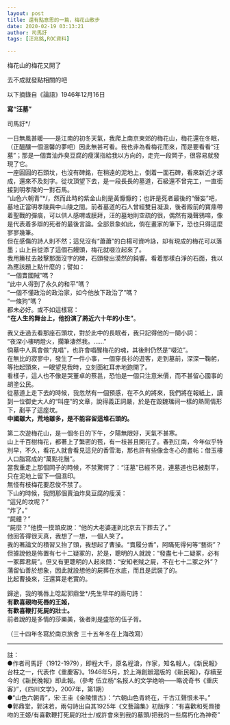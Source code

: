 ```yaml
---
layout: post
title: 還有點意思的一篇，梅花山散步
date: 2020-02-19 03:13:21
author: 司馬訏
tags: [汪兆銘,ROC資料]

---
```

梅花山的梅花又開了

去不成就發點相關的吧  

以下摘錄自《論語》1946年12月16日  
  
**寫“汪墓”**  

司馬訏*/

一日無風甚暖——是江南的初冬天氣，我爬上南京東郊的梅花山，梅花還在冬眠，（正醞釀一個溫馨的夢吧）因此無甚可看。我也非為看梅花而來，而是要看看“汪墓”；那是一個賣油炸臭豆腐的瘦漢指給我以方向的，走完一段岡子，很容易就發現了它。  
一座圓圓的石頭坟，也沒有碑銘，在稍遠的泥地上，倒着一面石碑，看來新近才琢成，還來不及刻字。從坟頂望下去，是一段長長的墓道，石級還不曾完工，一直銜接到明孝陵的一對石馬。  
“山色六朝青”*/，然而此時的紫金山則是黃懨懨的；也許是死者最後的“僭妄”吧，墓地正當明孝陵與中山陵之間。前者墓道的石人曾經雙目凝淚，後者殿前的寶鼎帶着聖戰的彈痕，可以供人感喟或膜拜，汪的墓地則空疏的很，偶然有幾聲鴉啼，像是代表着多辯的死者的最後言論。全部景象如此，倘在畫家的筆下，恐也只得這麼寥寥幾筆。  
但在感傷的詩人則不然；這兒沒有“蕭蕭”的白楊可資吟詠，却有現成的梅花可以落墨；山上自從添了這個石饅頭，梅花就啜泣起來了。  
我用籘杖去敲擊那面沒字的碑，石頭發出漠然的鈍響。看着那樣白淨的石面，我以為應該題上點什麼的；譬如：  
“一個賣國賊”嗎？  
“此中人得到了永久的和平”嗎？  
“一個不懂政治的政治家，如今他放下政治了”嗎？  
“一條狗”嗎？  
都未必好。或不如這樣寫：  
**“在人生的舞台上，他扮演了將近六十年的小生”**。  

我又走過去看那座石頭坟，對於此中的長眠者，我只記得他的一闋小詞：  
“夜深小樓明燈火，擱筆淒然我。……”  
倘墓中人真會做“鬼唱”，也許會唱醒梅花的魂，其後則仍然是“啜泣”。  
在無比的寂寥中，發生了一件小事，一個穿長衫的遊客，走到墓前，深深一鞠躬，等抬起頭來，一眼望見我時，立刻面紅耳赤地跑開了。  
看樣子，這人也不像是哭董卓的蔡邕，恐怕是一個只注意米價，而不甚留心國事的胡塗公民。  
從墓道上走下去的時候，我忽然有一個預感，在不久的將來，我們將在報紙上，讀到一位御史大人的“叫座”的文章，說得義正詞嚴，於是在毀魏璫祠一樣的熱鬧情形下，剷平了這座坟。  
**中國雖大，荒地雖多，是不能容留這堆石頭的。**

第二次遊梅花山，是一個冬日的下午，夕陽無限好，天氣不甚寒。  
山上千百樹梅花，都著上了繁密的苞，有一枝甚且開花了。春到江南，今年似乎特別早，不久，看花人就會看見這兒的香雪海，那也許有些像金冬心的畫帖：借玉樓人口脂寫成的“萬點花鬚”。  
當我重走上那個岡子的時候，不禁驚愕了：“汪墓”已經不見，連墓道也已被剷平，只在泥地上留下一個濕印。  
無怪有枝梅花要忍俊不禁了。  
下山的時候，我問那個賣油炸臭豆腐的瘦漢：  
“這兒的坟呢？”  
“炸了。”  
“屍體？”  
“屍麼？”他摸一摸頭皮說：“他的大老婆運到北京去下葬去了。”  
他回答得很天真，我想了一想，一個人笑了。  
我的著論文的積習又抬了頭，我想起了曹操。“賣履分香”，阿瞞死得何等“藝術”？但據說他是佈置有七十二疑冢的，於是，聰明的人就說：“發盡七十二疑冢，必有一冢葬君屍”。但又有更聰明的人起來問：“安知老賊之屍，不在七十二冢之外”？蒲留仙善於想象，因此就設想他的屍葬在水底，而且是武裝了的。  
比起曹操來，汪還算是老實的。  

歸途，我的嘴唇上唸起郭鼎堂*/先生早年的兩句詩：  
**有歡喜親吻死唇的王姬，  
有歡喜鞭打死屍的壯士。**  
前者說的是多情的莎樂美，後者則是盛怒的伍子胥。  

（三十四年冬寫於南京旅舍 三十五年冬在上海改寫）  

---------------  

註：  
●作者司馬訏（1912-1979），即程大千，原名程滄，作家，知名報人，《新民報》台柱之一，代表作《重慶客》。1946年5月，於上海創辦滬版的《新民報》，存續至今的《新民晚報》即此報。（參考 伍立杨“名报人的文学绝响——略说奇书《重庆客》”，《四川文学》，2007年，第1期）  
●“山色六朝青”，宋·王圭《金陵懷古》：“六朝山色青終在，千古江聲恨未平。”  
●郭鼎堂，郭沫若，兩句詩出自其1925年《文藝論集》初版序：“有喜歡和死唇接吻的王姬/有喜歡鞭打死屍的壯士/或許會來到我的墓頭/把我的一些腐朽化為神奇”
